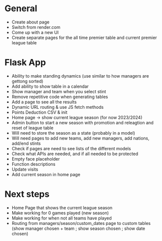 # General

- Create about page
- Switch from render.com
- Come up with a new UI
- Create separate pages for the all time premier table and current premier league table

# Flask App

- Ability to make standing dynamics (use similar to how managers are gettong sorted)
- Add ability to show table in a calendar
- Show manager and team when you select stint
- Remove repetitive code when generating tables
- Add a page to see all the results
- Dynamic URL routing & use JS fetch methods
- Points Deduction CSV & init
- Home page -> show current league season (for now 2023/2024)
- Admin button to start a new season with promotion and releagtion and reset of league table
- Will need to store the season as a state (probably in a model)
- Will need pages to add new teams, add new managers, add nations, add/end stints
- Check if pages are need to see lists of the different models
- Check what APIs are needed, and if all needed to be protected
- Empty face placeholder
- Function descriptions
- Update visits
- Add current season in home page

# Next steps
- Home Page that shows the current league season
- Make working for 0 games played (new season)
- Make working for when not all teams have played
- Routing from managers/season/custom_dates page to custom tables (show manager chosen + team ; show season chosen ; show date chosen)